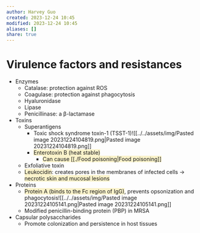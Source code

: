 ```yaml
---
author: Harvey Guo
created: 2023-12-24 10:45
modified: 2023-12-24 10:45
aliases: []
share: true
---
```

# Virulence factors and resistances
- Enzymes
	- Catalase: protection against ROS
	- Coagulase: protection against phagocytosis
	- Hyaluronidase
	- Lipase
	- Penicillinase: a β-lactamase
- Toxins
	- Superantigens
		- Toxic shock syndrome toxin-1 (TSST-1)![[../../assets/img/Pasted image 20231224104819.png|Pasted image 20231224104819.png]]
		- <span style="background:rgba(240, 200, 0, 0.2)">Enterotoxin B (heat stable)</span>
			- <span style="background:rgba(240, 200, 0, 0.2)">Can cause [[./Food poisoning|Food poisoning]]</span>
	- Exfoliative toxin
	- <span style="background:rgba(240, 200, 0, 0.2)">Leukocidin</span>: creates pores in the membranes of infected cells → <span style="background:rgba(240, 200, 0, 0.2)">necrotic skin and mucosal lesions</span>
- Proteins
	- <span style="background:rgba(240, 200, 0, 0.2)">Protein A (binds to the Fc region of IgG)</span>, prevents opsonization and phagocytosis![[../../assets/img/Pasted image 20231224105141.png|Pasted image 20231224105141.png]]
	- Modified penicillin-binding protein (PBP) in MRSA
- Capsular polysaccharides
	- Promote colonization and persistence in host tissues

